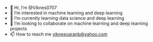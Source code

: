 - 👋 Hi, I’m @Viknes0707
- 👀 I’m interested in machine learning and deep learning
- 🌱 I’m currently learning data science and deep learning
- 💞️ I’m looking to collaborate on machine learning and deep learning projects
- 📫 How to reach me viknesvaranb@yahoo.com

<!---
Viknes0707/Viknes0707 is a ✨ special ✨ repository because its `README.md` (this file) appears on your GitHub profile.
You can click the Preview link to take a look at your changes.
--->
